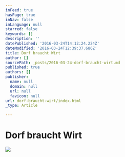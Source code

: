 ```yaml
---
inFeed: true
hasPage: true
inNav: false
inLanguage: null
starred: false
keywords: []
description: ''
datePublished: '2016-03-24T14:12:24.224Z'
dateModified: '2016-03-24T12:39:37.686Z'
title: Dorf braucht Wirt
author: []
sourcePath: _posts/2016-03-24-dorf-braucht-wirt.md
published: true
authors: []
publisher:
  name: null
  domain: null
  url: null
  favicon: null
url: dorf-braucht-wirt/index.html
_type: Article

---
```

# Dorf braucht Wirt
![](https://s3-us-west-2.amazonaws.com/the-grid-img/p/472a9f3b70cff3bca6b7c9effdc154a2f59b8000.png)